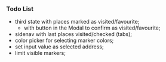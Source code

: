 ### Todo List

* third state with places marked as visited/favourite;
  + with button in the Modal to confirm as visited/favourite;
* sidenav with last places visited/checked (tabs);
* color picker for selecting marker colors;
* set input value as selected address;
* limit visible markers;

